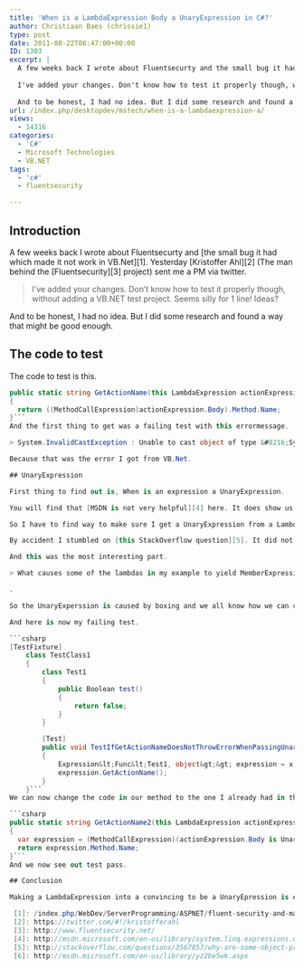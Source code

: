```yaml
---
title: 'When is a LambdaExpression Body a UnaryExpression in C#?'
author: Christiaan Baes (chrissie1)
type: post
date: 2011-08-22T06:47:00+00:00
ID: 1303
excerpt: |
  A few weeks back I wrote about Fluentsecurty and the small bug it had which made it not work in VB.Net. Yesterday Kristoffer Ahl (The man behind the Fluentsecurity project) sent me a PM via twitter. 
  
  I've added your changes. Don't know how to test it properly though, without adding a VB.NET test project. Seems silly for 1 line! Ideas?
  
  And to be honest, I had no idea. But I did some research and found a way that might be good enough.
url: /index.php/desktopdev/mstech/when-is-a-lambdaexpression-a/
views:
  - 14316
categories:
  - 'C#'
  - Microsoft Technologies
  - VB.NET
tags:
  - 'c#'
  - fluentsecurity

---
```

## Introduction

A few weeks back I wrote about Fluentsecurty and [the small bug it had which made it not work in VB.Net][1]. Yesterday [Kristoffer Ahl][2] (The man behind the [Fluentsecurity][3] project) sent me a PM via twitter. 

> I&#8217;ve added your changes. Don&#8217;t know how to test it properly though, without adding a VB.NET test project. Seems silly for 1 line! Ideas? 

And to be honest, I had no idea. But I did some research and found a way that might be good enough.

## The code to test

The code to test is this.

```csharp
public static string GetActionName(this LambdaExpression actionExpression)
{
  return ((MethodCallExpression)actionExpression.Body).Method.Name;
}```
And the first thing to get was a failing test with this errormessage.

> System.InvalidCastException : Unable to cast object of type &#8216;System.Linq.Expressions.UnaryExpression&#8217; to type &#8216;System.Linq.Expressions.MethodCallExpression&#8217;.

Because that was the error I got from VB.Net.

## UnaryExpression

First thing to find out is, When is an expression a UnaryExpression.

You will find that [MSDN is not very helpful][4] here. It does show us how to create a UnaryExpression but we needed the Body of LambdaExpression to be a UnaryExpression so that did not help much.

So I have to find way to make sure I get a UnaryExpression from a LambdaExpression, while using a MethodCallExpression because that&#8217;s what this will be used for.

By accident I stumbled on [this StackOverflow question][5]. It did not have a solution to my problem but it did have the problem I was trying to recreate.

And this was the most interesting part.

> What causes some of the lambdas in my example to yield MemberExpression values and others UnaryExpression values? In my example, the first UnaryExpression is on the third line, the DateTime property, but boolean properties also result in UnaryExpressions.

.

So the UnaryExperssion is caused by boxing and we all know how we can cause that, right? If not, there is plenty to read about it on [MSDN][6].

And here is now my failing test.

```csharp
[TestFixture]
    class TestClass1
    {
        class Test1
        {
            public Boolean test()
            {
                return false;
            }
        }

        [Test]
        public void TestIfGetActionNameDoesNotThrowErrorWhenPassingUnaryExpression()
        {
            Expression&lt;Func&lt;Test1, object&gt;&gt; expression = x =&gt; x.test();
            expression.GetActionName();
        }
    }```
We can now change the code in our method to the one I already had in the previous post.

```csharp
public static string GetActionName2(this LambdaExpression actionExpression)
{
  var expression = (MethodCallExpression)(actionExpression.Body is UnaryExpression ? ((UnaryExpression)actionExpression.Body).Operand : actionExpression.Body);
  return expression.Method.Name;
}```
And we now see out test pass.

## Conclusion

Making a LambdaExpression into a convincing to be a UnaryEpression is easy, once you know how ;-).

 [1]: /index.php/WebDev/ServerProgramming/ASPNET/fluent-security-and-making-it
 [2]: https://twitter.com/#!/kristofferahl
 [3]: http://www.fluentsecurity.net/
 [4]: http://msdn.microsoft.com/en-us/library/system.linq.expressions.unaryexpression.aspx
 [5]: http://stackoverflow.com/questions/3567857/why-are-some-object-properties-unaryexpression-and-others-memberexpression
 [6]: http://msdn.microsoft.com/en-us/library/yz2be5wk.aspx